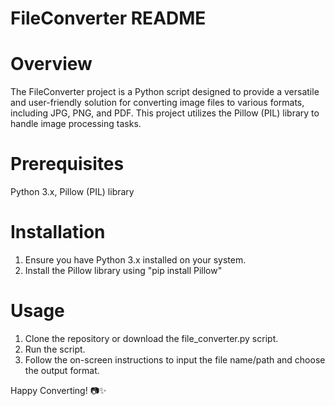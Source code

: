 # FileConverter README
# Overview
The FileConverter project is a Python script designed to provide a versatile and user-friendly solution for converting image files to various formats, including JPG, PNG, and PDF. This project utilizes the Pillow (PIL) library to handle image processing tasks.

# Prerequisites
Python 3.x,
Pillow (PIL) library

# Installation
1) Ensure you have Python 3.x installed on your system.
2) Install the Pillow library using "pip install Pillow"

# Usage
1) Clone the repository or download the file_converter.py script.
2) Run the script.
3) Follow the on-screen instructions to input the file name/path and choose the output format.

Happy Converting! 📷✨

